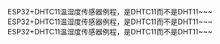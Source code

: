 ESP32+DHTC11温湿度传感器例程，是DHTC11而不是DHT11~~~
ESP32+DHTC11温湿度传感器例程，是DHTC11而不是DHT11~~~
ESP32+DHTC11温湿度传感器例程，是DHTC11而不是DHT11~~~